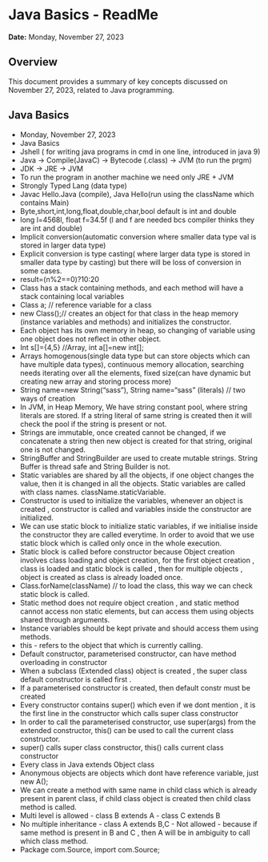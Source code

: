 # Java Basics - ReadMe

**Date:** Monday, November 27, 2023

## Overview

This document provides a summary of key concepts discussed on November 27, 2023, related to Java programming.

## Java Basics

- Monday, November 27, 2023
- Java Basics
- Jshell ( for writing java programs in cmd in one line,  introduced in java 9)
- Java -> Compile(JavaC) -> Bytecode (.class) -> JVM (to run the prgm)
- JDK -> JRE -> JVM
- To run the program in another machine we need only JRE + JVM
- Strongly Typed Lang (data type)
- Javac Hello.Java (compile), Java Hello(run using the className which contains Main)
- Byte,short,int,long,float,double,char,bool   default is int and double
- long l=4568l, float f=34.5f (l and f are needed bcs compiler thinks they are int and double)
- Implicit conversion(automatic conversion where smaller data type val is stored in larger data type)
- Explicit conversion is type casting( where larger data type is stored in smaller data type by casting) but there will be loss of conversion in some cases.
- result=(n%2==0)?10:20
- Class has a stack containing methods, and each method will have a stack containing local variables
- Class a; // reference variable for a class
- new Class();// creates an object for that class in the heap memory (instance variables and methods) and initializes the constructor.
- Each object has its own memory in heap, so changing of variable using one object does not reflect in other object.
- Int s[]={4,5} //Array, int a[]=new int[];
- Arrays homogenous(single data type but can store objects which can have multiple data types), continuous memory allocation, searching needs iterating over all the elements, fixed size(can have dynamic but creating new array and storing process more)
- String name=new String(“sass”), String name=“sass” (literals) // two ways of creation
- In JVM, in Heap Memory, We have string constant pool, where string literals are stored.  If a string literal of same string is created then it will check the pool if the string is present or not. 
- Strings are immutable, once created cannot be changed, if we concatenate a string then new object is created for that string, original one is not changed.
- StringBuffer and StringBuilder are used to create mutable strings. String Buffer is thread safe and String Builder is not.
- Static variables are shared by all the objects, if one object changes the value, then it is changed in all the objects. Static variables are called with class names. className.staticVariable.
- Constructor is used to initialize the variables, whenever an object is created , constructor is called and variables inside the constructor are initialized.
 - We can use static block to initialize static variables, if we initialise inside the constructor they are called everytime. In order to avoid that we use static block which is called only once in the whole execution.
- Static block is called before constructor because Object creation involves class loading and object creation, for the first object creation , class is loaded and static block is called , then for multiple objects , object is created as class is already loaded once.
- Class.forName(className)  // to load the class, this way we can check static block is called. 
- Static method does not require object creation , and static method cannot access non static elements, but can access them using objects shared through arguments.
- Instance variables should be kept private and should access them using methods.
- this - refers to the object that which is currently calling.
- Default constructor, parameterised constructor, can have method overloading in constructor
- When a subclass (Extended class) object is created , the super class default constructor is called first .
- If a parameterised constructor is created, then default constr must be created
- Every constructor contains super() which even if we dont mention , it is the first line in the constructor which calls super class constructor
- In order to call the parameterised constructor, use super(args) from the extended constructor, this() can be used to call the current class constructor.
- super() calls super class constructor, this() calls current class constructor
- Every class in Java extends Object class
- Anonymous objects are objects which dont have reference variable, just new A();
- We can create a method with same name in child class which is already  present in parent class, if child class object is created then child class method is called.
- Multi level is allowed - class B extends A - class C extends B
- No multiple inheritance - class A extends B,C - Not allowed - because if same method is present in B and C , then A will be in ambiguity to call which class method. 
- Package com.Source, import com.Source;

